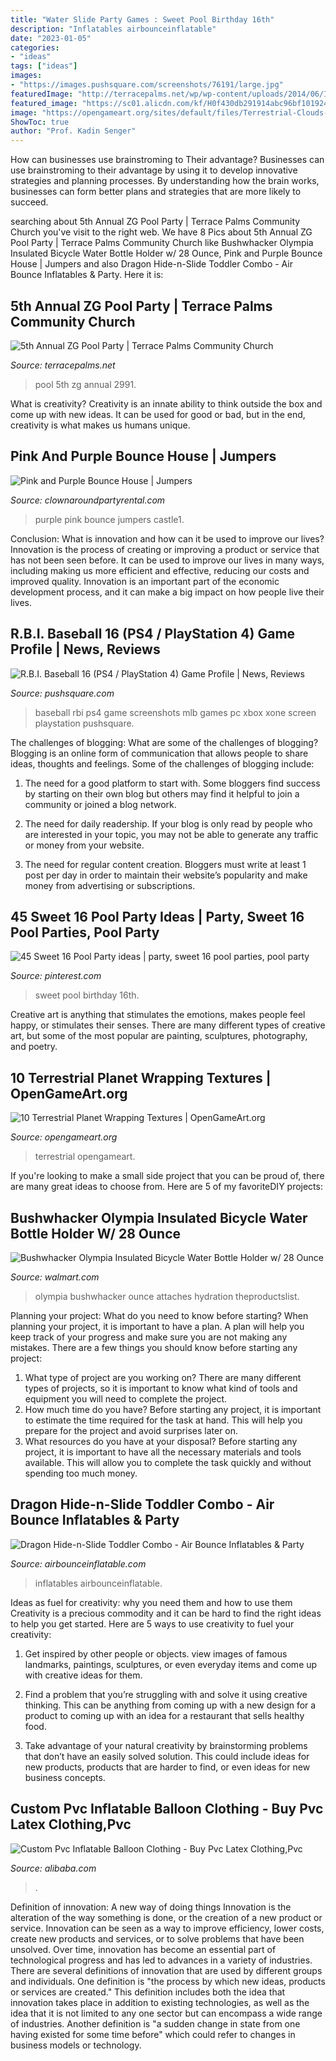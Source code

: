 ```yaml
---
title: "Water Slide Party Games : Sweet Pool Birthday 16th"
description: "Inflatables airbounceinflatable"
date: "2023-01-05"
categories:
- "ideas"
tags: ["ideas"]
images:
- "https://images.pushsquare.com/screenshots/76191/large.jpg"
featuredImage: "http://terracepalms.net/wp/wp-content/uploads/2014/06/IMG_2991.jpg"
featured_image: "https://sc01.alicdn.com/kf/H0f430db291914abc96bf101924eb3404b/227831920/H0f430db291914abc96bf101924eb3404b.jpg"
image: "https://opengameart.org/sites/default/files/Terrestrial-Clouds-EQUIRECTANGULAR-1-1024x512.png"
ShowToc: true
author: "Prof. Kadin Senger"
---
```



How can businesses use brainstroming to Their advantage?
Businesses can use brainstroming to their advantage by using it to develop innovative strategies and planning processes. By understanding how the brain works, businesses can form better plans and strategies that are more likely to succeed.

	

		
searching about 5th Annual ZG Pool Party | Terrace Palms Community Church you've visit to the right web. We have 8 Pics about 5th Annual ZG Pool Party | Terrace Palms Community Church like Bushwhacker Olympia Insulated Bicycle Water Bottle Holder w/ 28 Ounce, Pink and Purple Bounce House | Jumpers and also Dragon Hide-n-Slide Toddler Combo - Air Bounce Inflatables &amp; Party. Here it is:
		
    
## 5th Annual ZG Pool Party | Terrace Palms Community Church

<img loading=lazy src="http://terracepalms.net/wp/wp-content/uploads/2014/06/IMG_2991.jpg" onerror="this.onerror=null;this.src='https://tse3.mm.bing.net/th?id=OIP.nepu9XJnklsxoWvKMRKpVQHaLJ&amp;pid=15.1';" alt="5th Annual ZG Pool Party | Terrace Palms Community Church">

_Source: terracepalms.net_

>pool 5th zg annual 2991. 

	

What is creativity?
Creativity is an innate ability to think outside the box and come up with new ideas. It can be used for good or bad, but in the end, creativity is what makes us humans unique.

    
## Pink And Purple Bounce House | Jumpers

<img loading=lazy src="https://clownaroundpartyrental.com/wp-content/uploads/2017/02/Pink-and-Purple-Castle1.png" onerror="this.onerror=null;this.src='https://tse4.mm.bing.net/th?id=OIP.4KtAGvoIxnbx0pYmTCNU-AHaJ4&amp;pid=15.1';" alt="Pink and Purple Bounce House | Jumpers">

_Source: clownaroundpartyrental.com_

>purple pink bounce jumpers castle1. 

	

Conclusion: What is innovation and how can it be used to improve our lives?
Innovation is the process of creating or improving a product or service that has not been seen before. It can be used to improve our lives in many ways, including making us more efficient and effective, reducing our costs and improved quality. Innovation is an important part of the economic development process, and it can make a big impact on how people live their lives.

    
## R.B.I. Baseball 16 (PS4 / PlayStation 4) Game Profile | News, Reviews

<img loading=lazy src="https://images.pushsquare.com/screenshots/76191/large.jpg" onerror="this.onerror=null;this.src='https://tse3.mm.bing.net/th?id=OIP.oXSoV6UQDBzqasS0H1f1uQHaEJ&amp;pid=15.1';" alt="R.B.I. Baseball 16 (PS4 / PlayStation 4) Game Profile | News, Reviews">

_Source: pushsquare.com_

>baseball rbi ps4 game screenshots mlb games pc xbox xone screen playstation pushsquare. 

	

The challenges of blogging: What are some of the challenges of blogging?
Blogging is an online form of communication that allows people to share ideas, thoughts and feelings. Some of the challenges of blogging include:
1. The need for a good platform to start with. Some bloggers find success by starting on their own blog but others may find it helpful to join a community or joined a blog network.

2. The need for daily readership. If your blog is only read by people who are interested in your topic, you may not be able to generate any traffic or money from your website.

3. The need for regular content creation. Bloggers must write at least 1 post per day in order to maintain their website’s popularity and make money from advertising or subscriptions.

    
## 45 Sweet 16 Pool Party Ideas | Party, Sweet 16 Pool Parties, Pool Party

<img loading=lazy src="https://i.pinimg.com/236x/76/ea/a0/76eaa04f4fdcfed0cf798e4829fa7b96--gorgeous-cakes-sweet-.jpg" onerror="this.onerror=null;this.src='https://tse4.mm.bing.net/th?id=OIP.I39_GzKADr7npuGKlB4bnAAAAA&amp;pid=15.1';" alt="45 Sweet 16 Pool Party ideas | party, sweet 16 pool parties, pool party">

_Source: pinterest.com_

>sweet pool birthday 16th. 

	

Creative art is anything that stimulates the emotions, makes people feel happy, or stimulates their senses. There are many different types of creative art, but some of the most popular are painting, sculptures, photography, and poetry.

    
## 10 Terrestrial Planet Wrapping Textures | OpenGameArt.org

<img loading=lazy src="https://opengameart.org/sites/default/files/Terrestrial-Clouds-EQUIRECTANGULAR-1-1024x512.png" onerror="this.onerror=null;this.src='https://tse1.mm.bing.net/th?id=OIP.CGozWIziztq4sjA_c2U_RAHaDt&amp;pid=15.1';" alt="10 Terrestrial Planet Wrapping Textures | OpenGameArt.org">

_Source: opengameart.org_

>terrestrial opengameart. 

	

If you're looking to make a small side project that you can be proud of, there are many great ideas to choose from. Here are 5 of my favoriteDIY projects: 

    
## Bushwhacker Olympia Insulated Bicycle Water Bottle Holder W/ 28 Ounce

<img loading=lazy src="https://i5.walmartimages.com/asr/461bb3a4-5db0-4096-9129-47fcdd876017_1.e06d48e5611579d488ee550bcfd415a5.jpeg" onerror="this.onerror=null;this.src='https://tse3.mm.bing.net/th?id=OIP.rqw0xp06VX_MVjQHH1QNUwHaH7&amp;pid=15.1';" alt="Bushwhacker Olympia Insulated Bicycle Water Bottle Holder w/ 28 Ounce">

_Source: walmart.com_

>olympia bushwhacker ounce attaches hydration theproductslist. 

	

Planning your project: What do you need to know before starting?
When planning your project, it is important to have a plan. A plan will help you keep track of your progress and make sure you are not making any mistakes. There are a few things you should know before starting any project:
1. What type of project are you working on? There are many different types of projects, so it is important to know what kind of tools and equipment you will need to complete the project.
2. How much time do you have? Before starting any project, it is important to estimate the time required for the task at hand. This will help you prepare for the project and avoid surprises later on.
3. What resources do you have at your disposal? Before starting any project, it is important to have all the necessary materials and tools available. This will allow you to complete the task quickly and without spending too much money.

    
## Dragon Hide-n-Slide Toddler Combo - Air Bounce Inflatables &amp; Party

<img loading=lazy src="https://airbounceinflatable.com/new/wp-content/uploads/2014/11/dragon-mouth.jpg" onerror="this.onerror=null;this.src='https://tse2.mm.bing.net/th?id=OIP.HdGXNg53xmea1JCAeKgzFgHaLH&amp;pid=15.1';" alt="Dragon Hide-n-Slide Toddler Combo - Air Bounce Inflatables &amp; Party">

_Source: airbounceinflatable.com_

>inflatables airbounceinflatable. 

	

Ideas as fuel for creativity: why you need them and how to use them
Creativity is a precious commodity and it can be hard to find the right ideas to help you get started. Here are 5 ways to use creativity to fuel your creativity:
1. Get inspired by other people or objects. view images of famous landmarks, paintings, sculptures, or even everyday items and come up with creative ideas for them.

2. Find a problem that you’re struggling with and solve it using creative thinking. This can be anything from coming up with a new design for a product to coming up with an idea for a restaurant that sells healthy food.

3. Take advantage of your natural creativity by brainstorming problems that don’t have an easily solved solution. This could include ideas for new products, products that are harder to find, or even ideas for new business concepts.


    
## Custom Pvc Inflatable Balloon Clothing - Buy Pvc Latex Clothing,Pvc

<img loading=lazy src="https://sc01.alicdn.com/kf/H0f430db291914abc96bf101924eb3404b/227831920/H0f430db291914abc96bf101924eb3404b.jpg" onerror="this.onerror=null;this.src='https://tse2.mm.bing.net/th?id=OIP.MY4voFwEuAXZ7rzY_HUodwHaEK&amp;pid=15.1';" alt="Custom Pvc Inflatable Balloon Clothing - Buy Pvc Latex Clothing,Pvc">

_Source: alibaba.com_

>. 

	

Definition of innovation: A new way of doing things
Innovation is the alteration of the way something is done, or the creation of a new product or service. Innovation can be seen as a way to improve efficiency, lower costs, create new products and services, or to solve problems that have been unsolved. Over time, innovation has become an essential part of technological progress and has led to advances in a variety of industries.
There are several definitions of innovation that are used by different groups and individuals. One definition is "the process by which new ideas, products or services are created." This definition includes both the idea that innovation takes place in addition to existing technologies, as well as the idea that it is not limited to any one sector but can encompass a wide range of industries. Another definition is "a sudden change in state from one having existed for some time before" which could refer to changes in business models or technology.

